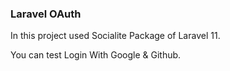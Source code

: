 ### Laravel OAuth 

In this project used Socialite Package of Laravel 11.

You can test Login With Google & Github. 
